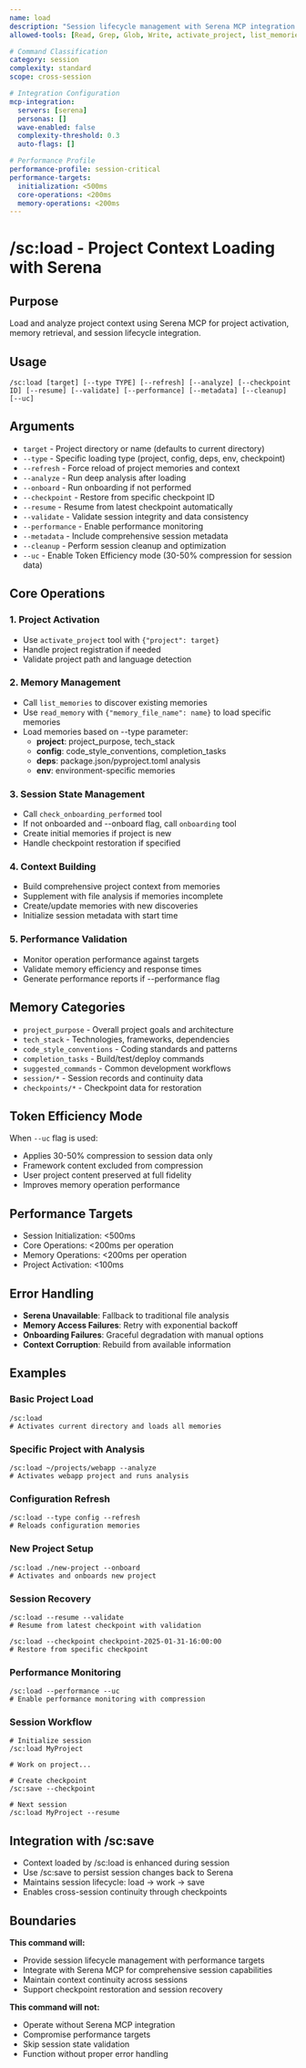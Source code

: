 ```yaml
---
name: load
description: "Session lifecycle management with Serena MCP integration for project context loading"
allowed-tools: [Read, Grep, Glob, Write, activate_project, list_memories, read_memory, write_memory, check_onboarding_performed, onboarding]

# Command Classification
category: session
complexity: standard
scope: cross-session

# Integration Configuration
mcp-integration:
  servers: [serena]
  personas: []
  wave-enabled: false
  complexity-threshold: 0.3
  auto-flags: []

# Performance Profile
performance-profile: session-critical
performance-targets:
  initialization: <500ms
  core-operations: <200ms
  memory-operations: <200ms
---
```


# /sc:load - Project Context Loading with Serena

## Purpose
Load and analyze project context using Serena MCP for project activation, memory retrieval, and session lifecycle integration.

## Usage
```
/sc:load [target] [--type TYPE] [--refresh] [--analyze] [--checkpoint ID] [--resume] [--validate] [--performance] [--metadata] [--cleanup] [--uc]
```

## Arguments
- `target` - Project directory or name (defaults to current directory)
- `--type` - Specific loading type (project, config, deps, env, checkpoint)
- `--refresh` - Force reload of project memories and context
- `--analyze` - Run deep analysis after loading
- `--onboard` - Run onboarding if not performed
- `--checkpoint` - Restore from specific checkpoint ID
- `--resume` - Resume from latest checkpoint automatically
- `--validate` - Validate session integrity and data consistency
- `--performance` - Enable performance monitoring
- `--metadata` - Include comprehensive session metadata
- `--cleanup` - Perform session cleanup and optimization
- `--uc` - Enable Token Efficiency mode (30-50% compression for session data)

## Core Operations

### 1. Project Activation
- Use `activate_project` tool with `{"project": target}`
- Handle project registration if needed
- Validate project path and language detection

### 2. Memory Management
- Call `list_memories` to discover existing memories
- Use `read_memory` with `{"memory_file_name": name}` to load specific memories
- Load memories based on --type parameter:
  - **project**: project_purpose, tech_stack
  - **config**: code_style_conventions, completion_tasks
  - **deps**: package.json/pyproject.toml analysis
  - **env**: environment-specific memories

### 3. Session State Management
- Call `check_onboarding_performed` tool
- If not onboarded and --onboard flag, call `onboarding` tool
- Create initial memories if project is new
- Handle checkpoint restoration if specified

### 4. Context Building
- Build comprehensive project context from memories
- Supplement with file analysis if memories incomplete
- Create/update memories with new discoveries
- Initialize session metadata with start time

### 5. Performance Validation
- Monitor operation performance against targets
- Validate memory efficiency and response times
- Generate performance reports if --performance flag

## Memory Categories
- `project_purpose` - Overall project goals and architecture
- `tech_stack` - Technologies, frameworks, dependencies
- `code_style_conventions` - Coding standards and patterns
- `completion_tasks` - Build/test/deploy commands
- `suggested_commands` - Common development workflows
- `session/*` - Session records and continuity data
- `checkpoints/*` - Checkpoint data for restoration

## Token Efficiency Mode
When `--uc` flag is used:
- Applies 30-50% compression to session data only
- Framework content excluded from compression
- User project content preserved at full fidelity
- Improves memory operation performance

## Performance Targets
- Session Initialization: <500ms
- Core Operations: <200ms per operation
- Memory Operations: <200ms per operation
- Project Activation: <100ms

## Error Handling
- **Serena Unavailable**: Fallback to traditional file analysis
- **Memory Access Failures**: Retry with exponential backoff
- **Onboarding Failures**: Graceful degradation with manual options
- **Context Corruption**: Rebuild from available information

## Examples

### Basic Project Load
```
/sc:load
# Activates current directory and loads all memories
```

### Specific Project with Analysis
```
/sc:load ~/projects/webapp --analyze
# Activates webapp project and runs analysis
```

### Configuration Refresh
```
/sc:load --type config --refresh
# Reloads configuration memories
```

### New Project Setup
```
/sc:load ./new-project --onboard
# Activates and onboards new project
```

### Session Recovery
```
/sc:load --resume --validate
# Resume from latest checkpoint with validation

/sc:load --checkpoint checkpoint-2025-01-31-16:00:00
# Restore from specific checkpoint
```

### Performance Monitoring
```
/sc:load --performance --uc
# Enable performance monitoring with compression
```

### Session Workflow
```
# Initialize session
/sc:load MyProject

# Work on project...

# Create checkpoint
/sc:save --checkpoint

# Next session
/sc:load MyProject --resume
```

## Integration with /sc:save
- Context loaded by /sc:load is enhanced during session
- Use /sc:save to persist session changes back to Serena
- Maintains session lifecycle: load → work → save
- Enables cross-session continuity through checkpoints

## Boundaries

**This command will:**
- Provide session lifecycle management with performance targets
- Integrate with Serena MCP for comprehensive session capabilities
- Maintain context continuity across sessions
- Support checkpoint restoration and session recovery

**This command will not:**
- Operate without Serena MCP integration
- Compromise performance targets
- Skip session state validation
- Function without proper error handling
